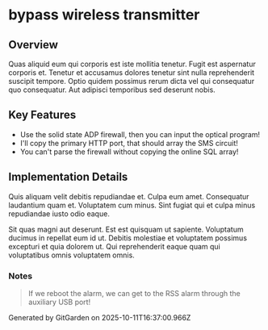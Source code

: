 # bypass wireless transmitter

## Overview
Quas aliquid eum qui corporis est iste mollitia tenetur. Fugit est aspernatur corporis et. Tenetur et accusamus dolores tenetur sint nulla reprehenderit suscipit tempore. Optio quidem possimus rerum dicta vel qui consequatur quo consequatur. Aut adipisci temporibus sed deserunt nobis.

## Key Features
- Use the solid state ADP firewall, then you can input the optical program!
- I'll copy the primary HTTP port, that should array the SMS circuit!
- You can't parse the firewall without copying the online SQL array!

## Implementation Details
Quis aliquam velit debitis repudiandae et. Culpa eum amet. Consequatur laudantium quam et. Voluptatem cum minus. Sint fugiat qui et culpa minus repudiandae iusto odio eaque.
 Sit quas magni aut deserunt. Est est quisquam ut sapiente. Voluptatum ducimus in repellat eum id ut. Debitis molestiae et voluptatem possimus excepturi et quia dolorem ut. Qui reprehenderit eaque quam qui voluptatibus omnis voluptatem omnis.

### Notes
> If we reboot the alarm, we can get to the RSS alarm through the auxiliary USB port!

Generated by GitGarden on 2025-10-11T16:37:00.966Z